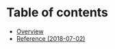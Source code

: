 # Table of contents

* [Overview](README.md)
* [Reference \(2018-07-02\)](reference-2018-07-02.md)

